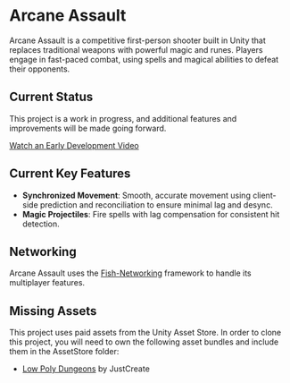 # Arcane Assault

Arcane Assault is a competitive first-person shooter built in Unity that replaces traditional weapons with powerful magic and runes. Players engage in fast-paced combat, using spells and magical abilities to defeat their opponents.

## Current Status

This project is a work in progress, and additional features and improvements will be made going forward.

[Watch an Early Development Video](https://www.youtube.com/watch?v=XCuuK3DM2FY)

## Current Key Features

- **Synchronized Movement**: Smooth, accurate movement using client-side prediction and reconciliation to ensure minimal lag and desync.
- **Magic Projectiles**: Fire spells with lag compensation for consistent hit detection.

## Networking

Arcane Assault uses the [Fish-Networking](https://fish-networking.gitbook.io/docs) framework to handle its multiplayer features.

## Missing Assets

This project uses paid assets from the Unity Asset Store. In order to clone this project, you will need to own the following asset bundles and include them in the AssetStore folder:

- [Low Poly Dungeons](http://assetstore.unity.com/packages/slug/176350) by JustCreate
